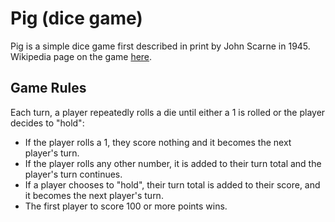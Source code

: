 # Pig (dice game)
Pig is a simple dice game first described in print by John Scarne in 1945. 
Wikipedia page on the game [here](https://en.wikipedia.org/wiki/Pig_(dice_game)).

## Game Rules

Each turn, a player repeatedly rolls a die until either a 1 is rolled or the player decides to "hold":
- If the player rolls a 1, they score nothing and it becomes the next player's turn.
- If the player rolls any other number, it is added to their turn total and the player's turn continues.
- If a player chooses to "hold", their turn total is added to their score, and it becomes the next player's turn.
- The first player to score 100 or more points wins.
